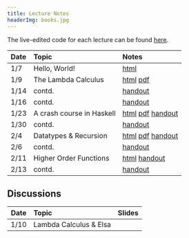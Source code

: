 ```yaml
---
title: Lecture Notes
headerImg: books.jpg
---
```



The live-edited code for each lecture can be found [here][code].

| **Date** | **Topic**           | **Notes**    |
| :------- | :------------------ | :----------- |
| 1/7      | Hello, World!       | [html][lec0] |
| 1/9      | The Lambda Calculus | [html][lec1] [pdf][pdf1] |
| 1/14     | contd.              | [handout][wk2a]
| 1/16     | contd.              | [handout][wk2b]
| 1/23     | A crash course in Haskell  | [html][lec2] [pdf][pdf2] [handout][wk3b] |
| 1/30     | contd.              | [handout][wk4b] |
| 2/4      | Datatypes & Recursion  | [html][lec3] [pdf][pdf3] [handout][wk5a] |
| 2/6      | contd.             | [handout][wk5b] |
| 2/11     | Higher Order Functions     | [html][lec4] [handout][wk6a]   |
| 2/13     | contd.             | [handout][wk6b] |


<!--
| 1/30       | **Midterm I**              |                           |
| 2/6        | Datatypes & Recursion      | [html][lec3] [pdf][pdf3]  |
| 2/22       | **Midterm II**             |                            |
| 2/27       | Environments & Closures    | [html][lec5] [pdf][pdf5]   |
| 3/5        | Lexing and Parsing         | [html][lec6] [code][arith] |
| 3/12       | Type Classes & Functors    | [html][lec7] [html][lec8]  |
| 3/14       | Monads & Hello, world!     | [html][lec9]               |
| 3/19       | **Final**                  |                            |
-->

## Discussions

| Date | Topic                  | Slides |
| :--: | :--------------------- | :----: |
| 1/10 | Lambda Calculus & Elsa |        |

<!--
| 1/14       | Lambda Calculus          | [pdf][disc1]         |
| 3/17       | Final Review             | [html][final-review] |
| 2/25       | Nano: Parsing and Eval   | [pdf][disc5]  |
| 3/4        | Type checking tips       | [pdf][disc6]  |
| 3/11       | Final Review             | [pdf][discFinal] |
-->

[wk2a]: static/raw/130-handout-1-14.pdf
[wk2b]: static/raw/130-handout-1-16.pdf
[wk3b]: static/raw/130-handout-1-23.pdf
[wk4b]: static/raw/130-handout-1-30.pdf
[wk5a]: static/raw/130-handout-2-4.pdf
[wk5b]: static/raw/130-handout-2-6.pdf
[wk6a]: static/raw/130-handout-2-11.pdf
[wk6b]: static/raw/130-handout-2-13.pdf




[lec0]: lectures/00-hello.html
[lec1]: lectures/01-lambda.html
[lec2]: lectures/02-haskell.html
[lec3]: lectures/03-datatypes.html
[lec4]: lectures/04-hof.html
[lec5]: lectures/05-environments.html
[lec5-clos]: lectures/05-closure.html
[lec6]: lectures/06-parsing.html
[lec7]: lectures/07-classes.html
[lec8]: lectures/08-monads.html
[lec9]: lectures/09-io.html
[rhoc]: https://reactjs.org/docs/higher-order-components.html
[mapRed]: https://en.wikipedia.org/wiki/MapReduce
[pdf1]: /static/raw/01-lambda.pdf
[pdf2]: /static/raw/02-haskell.pdf
[pdf3]: /static/raw/03-datatypes.pdf
[pdf4]: /static/raw/04-hof.pdf
[pdf5]: /static/raw/05-environments.pdf
[pdf6]: /static/raw/06-parsing.pdf
[pdf8]: /static/raw/08-monads.pdf
[code]: https://github.com/ucsd-cse130/wi25/tree/master/static/code/src
[arith]: https://github.com/ucsd-cse130/wi24/tree/main/static/arith
[lc-1-12]: /static/raw/lec_1_12_21.lc
[pdf-data]: /static/raw/03-datatypes.pdf
[pdf-data-b]: /static/raw/03-datatypes-B.pdf
[pdf-parse]: /static/raw/06-parsing.pdf
[lc4]: /static/raw/lec_4_10_2019.lc
[pdf-hof]: /static/raw/04-hof.pdf
[pdf-env]: /static/raw/05-environments.pdf
[disc1-blank]: /static/raw/disc1-lambda_calc.pdf
[disc1-annotated]: /static/raw/disc1-lambda_calc-20210106.pdf
[disc5]: /static/raw/disc5-parsing.pdf
[disc6]: /static/raw/disc-pa5tips.pdf
[discFinal]: /static/raw/final-disc.pdf
[parsing]: https://github.com/cse130-sp18/arith
[elsa]: https://github.com/ucsd-progsys/elsa
[intro]: /static/raw/Intro.hs
[datatypes]: /static/raw/Datatypes.hs
[tail]: /static/raw/Tail.hs
[midterm]: /static/raw/130-midterm-wi19.pdf
[midterm-sol]: /static/raw/130-midterm-wi19-solution.pdf
[final-prep]: /static/raw/appendix.pdf
[final]: /static/raw/130-final-wi19.pdf
[final-sol]: /static/raw/130-final-wi19-solution.pdf
[final-review]: discussions/final-review.html
